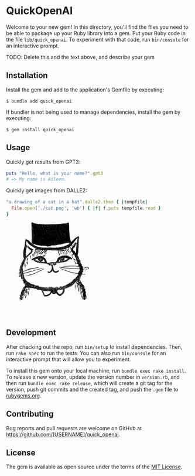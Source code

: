 # QuickOpenAI

Welcome to your new gem! In this directory, you'll find the files you need to be able to package up your Ruby library into a gem. Put your Ruby code in the file `lib/quick_openai`. To experiment with that code, run `bin/console` for an interactive prompt.

TODO: Delete this and the text above, and describe your gem

## Installation

Install the gem and add to the application's Gemfile by executing:

    $ bundle add quick_openai

If bundler is not being used to manage dependencies, install the gem by executing:

    $ gem install quick_openai

## Usage

Quickly get results from GPT3:

```ruby
puts "Hello, what is your name?".gpt3
# => My name is Aileen.
```

Quickly get images from DALLE2:

```ruby
"a drawing of a cat in a hat".dalle2.then { |tempfile|
  File.open('./cat.png', 'wb') { |f| f.puts tempfile.read }
}
```
<img src="https://raw.githubusercontent.com/Aesthetikx/quick_openai/master/.github/cat.png" height=256 width=256></img>

## Development

After checking out the repo, run `bin/setup` to install dependencies. Then, run `rake spec` to run the tests. You can also run `bin/console` for an interactive prompt that will allow you to experiment.

To install this gem onto your local machine, run `bundle exec rake install`. To release a new version, update the version number in `version.rb`, and then run `bundle exec rake release`, which will create a git tag for the version, push git commits and the created tag, and push the `.gem` file to [rubygems.org](https://rubygems.org).

## Contributing

Bug reports and pull requests are welcome on GitHub at https://github.com/[USERNAME]/quick_openai.

## License

The gem is available as open source under the terms of the [MIT License](https://opensource.org/licenses/MIT).

